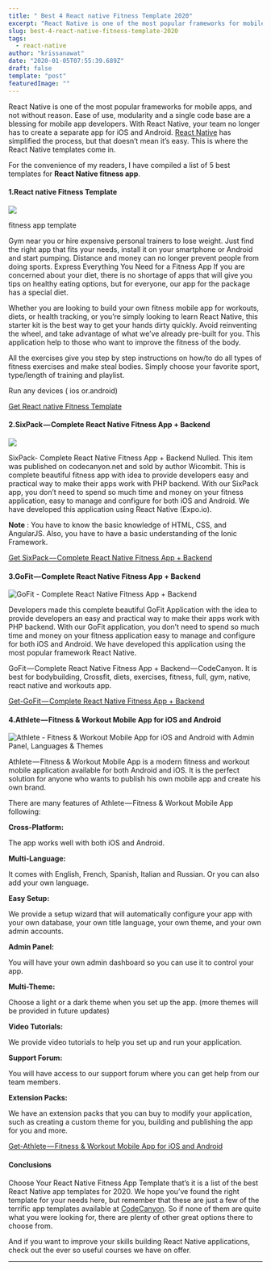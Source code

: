 ```yaml
---
title: " Best 4 React native Fitness Template 2020"
excerpt: "React Native is one of the most popular frameworks for mobile apps, and not without reason. Ease of use, modularity and a single code base are a blessing for mobile app developers. With React Native, your team no longer has to create a separate app for iOS and Android. [React Native](https://kriss.io) has simplified the process, but that doesn’t mean it’s easy. This is where the React Native templates come in."
slug: best-4-react-native-fitness-template-2020
tags:
  - react-native
author: "krissanawat"
date: "2020-01-05T07:55:39.689Z"
draft: false
template: "post"
featuredImage: ""
---
```


React Native is one of the most popular frameworks for mobile apps, and not without reason. Ease of use, modularity and a single code base are a blessing for mobile app developers. With React Native, your team no longer has to create a separate app for iOS and Android. [React Native](https://kriss.io) has simplified the process, but that doesn’t mean it’s easy. This is where the React Native templates come in.

For the convenience of my readers, I have compiled a list of 5 best templates for **React Native fitness app**.

#### 1.React native Fitness Template

![](https://cdn-images-1.medium.com/max/582/0*9T7m4o5xCr2eo350.jpg)<figcaption>fitness app template</figcaption>

Gym near you or hire expensive personal trainers to lose weight. Just find the right app that fits your needs, install it on your smartphone or Android and start pumping. Distance and money can no longer prevent people from doing sports. Express Everything You Need for a Fitness App If you are concerned about your diet, there is no shortage of apps that will give you tips on healthy eating options, but for everyone, our app for the package has a special diet.

Whether you are looking to build your own fitness mobile app for workouts, diets, or health tracking, or you’re simply looking to learn React Native, this starter kit is the best way to get your hands dirty quickly. Avoid reinventing the wheel, and take advantage of what we’ve already pre-built for you. This application help to those who want to improve the fitness of the body.

All the exercises give you step by step instructions on how/to do all types of fitness exercises and make steal bodies. Simply choose your favorite sport, type/length of training and playlist.

Run any devices ( ios or.android)

[Get React native Fitness Template](https://www.instamobile.io/app-templates/react-native-fitness-app/)

#### 2.SixPack — Complete React Native Fitness App + Backend

![](https://cdn-images-1.medium.com/max/590/0*rIS03sH8Pcu9GU_0.jpeg)

SixPack- Complete React Native Fitness App + Backend Nulled. This item was published on codecanyon.net and sold by author Wicombit. This is complete beautiful fitness app with idea to provide developers easy and practical way to make their apps work with PHP backend. With our SixPack app, you don’t need to spend so much time and money on your fitness application, easy to manage and configure for both iOS and Android. We have developed this application using React Native (Expo.io).

**Note** : You have to know the basic knowledge of HTML, CSS, and AngularJS. Also, you have to have a basic understanding of the Ionic Framework.

[Get SixPack — Complete React Native Fitness App + Backend](https://codecanyon.net/item/sixpack-complete-react-native-fitness-app-backend/25324139)

#### 3.GoFit — Complete React Native Fitness App + Backend

![GoFit - Complete React Native Fitness App + Backend](https://cdn-images-1.medium.com/max/1024/0*qWPnOYpCKm-TlCBm.jpg)

Developers made this complete beautiful GoFit Application with the idea to provide developers an easy and practical way to make their apps work with PHP backend. With our GoFit application, you don’t need to spend so much time and money on your fitness application easy to manage and configure for both iOS and Android. We have developed this application using the most popular framework React Native.

GoFit — Complete React Native Fitness App + Backend — CodeCanyon. It is best for bodybuilding, Crossfit, diets, exercises, fitness, full, gym, native, react native and workouts app.

[Get-GoFit — Complete React Native Fitness App + Backend](https://codecanyon.net/item/gofit-complete-react-native-fitness-app-admin-panel/22286497)

#### 4.Athlete — Fitness & Workout Mobile App for iOS and Android

![Athlete - Fitness & Workout Mobile App for iOS and Android with Admin Panel, Languages & Themes](https://cdn-images-1.medium.com/max/590/0*wPArOqR9V3nr9BXX.png)

Athlete — Fitness & Workout Mobile App is a modern fitness and workout mobile application available for both Android and iOS. It is the perfect solution for anyone who wants to publish his own mobile app and create his own brand.

There are many features of Athlete — Fitness & Workout Mobile App following:

**Cross-Platform:**

The app works well with both iOS and Android.

**Multi-Language:**

It comes with English, French, Spanish, Italian and Russian. Or you can also add your own language.

**Easy Setup:**

We provide a setup wizard that will automatically configure your app with your own database, your own title language, your own theme, and your own admin accounts.

**Admin Panel:**

You will have your own admin dashboard so you can use it to control your app.

**Multi-Theme:**

Choose a light or a dark theme when you set up the app. (more themes will be provided in future updates)

**Video Tutorials:**

We provide video tutorials to help you set up and run your application.

**Support Forum:**

You will have access to our support forum where you can get help from our team members.

**Extension Packs:**

We have an extension packs that you can buy to modify your application, such as creating a custom theme for you, building and publishing the app for you and more.

[Get-Athlete — Fitness & Workout Mobile App for iOS and Android](https://codecanyon.net/item/athlete-fitness-workout-mobile-app-for-ios-and-android-with-admin-panel-languages-themes/23260301)

#### Conclusions

Choose Your React Native Fitness App Template that’s it is a list of the best React Native app templates for 2020. We hope you’ve found the right template for your needs here, but remember that these are just a few of the terrific app templates available at [CodeCanyon](https://codecanyon.net/search/react%20native?sort=sales&_ga=2.239765507.1401873482.1582879734-1929862458.1582879734). So if none of them are quite what you were looking for, there are plenty of other great options there to choose from.

And if you want to improve your skills building React Native applications, check out the ever so useful courses we have on offer.

---
